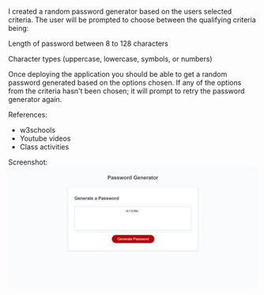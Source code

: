 I created a random password generator based on the users selected criteria. The user will be prompted to choose between the qualifying criteria being: 

Length of password between 8 to 128 characters

Character types (uppercase, lowercase, symbols, or numbers)

Once deploying the application you should be able to get a random password generated based on the options chosen. If any of the options from the criteria hasn't been chosen; it will prompt to retry the password generator again. 

References: 

- w3schools
- Youtube videos 
- Class activities 

Screenshot: ![RANDOM PASSWORD GENERATOR](/images/randompassword.png)